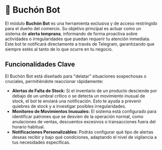 # 🤖 Buchón Bot

El módulo **Buchón Bot** es una herramienta exclusiva y de acceso restringido para el dueño del comercio. Su objetivo principal es actuar como un sistema de **alerta temprana**, informando de forma proactiva sobre actividades o irregularidades que puedan requerir tu atención inmediata. Este bot te notificará directamente a través de Telegram, garantizando que siempre estés al tanto de lo que ocurre en tu negocio.


## Funcionalidades Clave

El Buchón Bot está diseñado para "delatar" situaciones sospechosas o cruciales, permitiéndote reaccionar rápidamente:

* **Alertas de Falta de Stock:** Si el inventario de un producto desciende por debajo de un umbral crítico o se detecta un movimiento inusual de stock, el bot te enviará una notificación. Esto te ayuda a prevenir quiebres de stock y a investigar posibles irregularidades.
* **Monitoreo de Movimientos Inusuales:** El sistema está configurado para identificar patrones que se desvíen de la operación normal, como anulaciones de ventas, descuentos excesivos o transacciones fuera del horario habitual.
* **Notificaciones Personalizables:** Podrás configurar qué tipo de alertas deseas recibir y bajo qué condiciones, adaptando el nivel de vigilancia a tus necesidades específicas.
